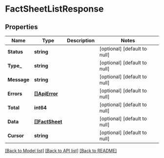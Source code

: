 # FactSheetListResponse

## Properties
Name | Type | Description | Notes
------------ | ------------- | ------------- | -------------
**Status** | **string** |  | [optional] [default to null]
**Type_** | **string** |  | [optional] [default to null]
**Message** | **string** |  | [optional] [default to null]
**Errors** | [**[]ApiError**](ApiError.md) |  | [optional] [default to null]
**Total** | **int64** |  | [optional] [default to null]
**Data** | [**[]FactSheet**](FactSheet.md) |  | [optional] [default to null]
**Cursor** | **string** |  | [optional] [default to null]

[[Back to Model list]](../README.md#documentation-for-models) [[Back to API list]](../README.md#documentation-for-api-endpoints) [[Back to README]](../README.md)


